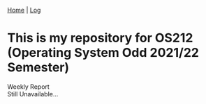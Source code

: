[Home](.) | [Log](TXT/mylog.txt) 
# This is my repository for OS212 (Operating System Odd 2021/22 Semester)
Weekly Report  
Still Unavailable...
